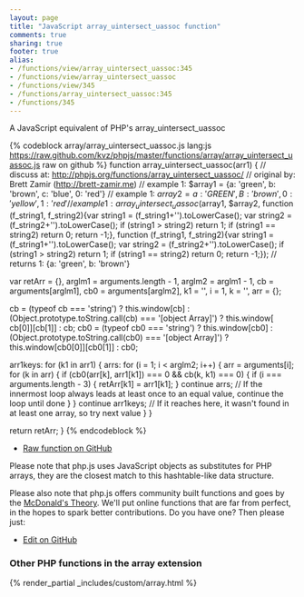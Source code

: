 ```yaml
---
layout: page
title: "JavaScript array_uintersect_uassoc function"
comments: true
sharing: true
footer: true
alias:
- /functions/view/array_uintersect_uassoc:345
- /functions/view/array_uintersect_uassoc
- /functions/view/345
- /functions/array_uintersect_uassoc:345
- /functions/345
---
```

<!-- Generated by Rakefile:build -->
A JavaScript equivalent of PHP's array_uintersect_uassoc

{% codeblock array/array_uintersect_uassoc.js lang:js https://raw.github.com/kvz/phpjs/master/functions/array/array_uintersect_uassoc.js raw on github %}
function array_uintersect_uassoc(arr1) {
  //  discuss at: http://phpjs.org/functions/array_uintersect_uassoc/
  // original by: Brett Zamir (http://brett-zamir.me)
  //   example 1: $array1 = {a: 'green', b: 'brown', c: 'blue', 0: 'red'}
  //   example 1: $array2 = {a: 'GREEN', B: 'brown', 0: 'yellow', 1: 'red'}
  //   example 1: array_uintersect_uassoc($array1, $array2, function (f_string1, f_string2){var string1 = (f_string1+'').toLowerCase(); var string2 = (f_string2+'').toLowerCase(); if (string1 > string2) return 1; if (string1 == string2) return 0; return -1;}, function (f_string1, f_string2){var string1 = (f_string1+'').toLowerCase(); var string2 = (f_string2+'').toLowerCase(); if (string1 > string2) return 1; if (string1 == string2) return 0; return -1;});
  //   returns 1: {a: 'green', b: 'brown'}

  var retArr = {},
    arglm1 = arguments.length - 1,
    arglm2 = arglm1 - 1,
    cb = arguments[arglm1],
    cb0 = arguments[arglm2],
    k1 = '',
    i = 1,
    k = '',
    arr = {};

  cb = (typeof cb === 'string') ? this.window[cb] : (Object.prototype.toString.call(cb) === '[object Array]') ? this.window[
    cb[0]][cb[1]] : cb;
  cb0 = (typeof cb0 === 'string') ? this.window[cb0] : (Object.prototype.toString.call(cb0) === '[object Array]') ?
    this.window[cb0[0]][cb0[1]] : cb0;

  arr1keys: for (k1 in arr1) {
    arrs: for (i = 1; i < arglm2; i++) {
      arr = arguments[i];
      for (k in arr) {
        if (cb0(arr[k], arr1[k1]) === 0 && cb(k, k1) === 0) {
          if (i === arguments.length - 3) {
            retArr[k1] = arr1[k1];
          }
          continue arrs; // If the innermost loop always leads at least once to an equal value, continue the loop until done
        }
      }
      continue arr1keys; // If it reaches here, it wasn't found in at least one array, so try next value
    }
  }

  return retArr;
}
{% endcodeblock %}

 - [Raw function on GitHub](https://github.com/kvz/phpjs/blob/master/functions/array/array_uintersect_uassoc.js)

Please note that php.js uses JavaScript objects as substitutes for PHP arrays, they are 
the closest match to this hashtable-like data structure. 

Please also note that php.js offers community built functions and goes by the 
[McDonald's Theory](https://medium.com/what-i-learned-building/9216e1c9da7d). We'll put online 
functions that are far from perfect, in the hopes to spark better contributions. 
Do you have one? Then please just: 

 - [Edit on GitHub](https://github.com/kvz/phpjs/edit/master/functions/array/array_uintersect_uassoc.js)


### Other PHP functions in the array extension
{% render_partial _includes/custom/array.html %}
